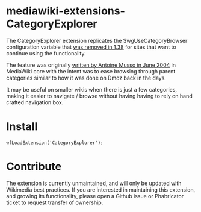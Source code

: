 # mediawiki-extensions-CategoryExplorer

The CategoryExplorer extension replicates the $wgUseCategoryBrowser configuration variable that [was removed in 1.38](https://phabricator.wikimedia.org/T298553)
for sites that want to continue using the functionality.

The feature was originally [written by Antoine Musso in June 2004](https://www.mediawiki.org/wiki/Special:Code/MediaWiki/3888) in MediaWiki core
with the intent was to ease browsing through parent categories similar to how it was done on Dmoz back in the days.

It may be useful on smaller wikis  when there is just a few categories, making it easier to navigate / browse without
having having to rely on hand crafted navigation box.


# Install

```
wfLoadExtension('CategoryExplorer');
``` 

# Contribute

The extension is currently unmaintained, and will only be updated with Wikimedia best practices. If you are interested in maintaining this extension, and
growing its functionality, please open a Github issue or Phabricator ticket to request transfer of ownership.
